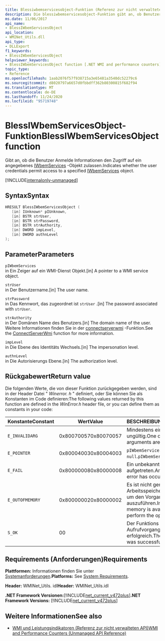 ```yaml
---
title: Blessiwbemservicesobject-Funktion (Referenz zur nicht verwalteten API)
description: Die blessiwbemservicesobject-Funktion gibt an, ob Benutzer Anmelde Informationen den Zugriff auf ein IWbemServices-Objekt zulassen.
ms.date: 11/06/2017
api_name:
- BlessIWbemServicesObject
api_location:
- WMINet_Utils.dll
api_type:
- DLLExport
f1_keywords:
- BlessIWbemServicesObject
helpviewer_keywords:
- BlessIWbemServicesObject function [.NET WMI and performance counters]
topic_type:
- Reference
ms.openlocfilehash: 1aab2076f57f938715a3e65481a3540dc52279c6
ms.sourcegitcommit: d8020797a6657d0fbbdff362b80300815f682f94
ms.translationtype: MT
ms.contentlocale: de-DE
ms.lasthandoff: 11/24/2020
ms.locfileid: "95719748"
---
```

# <a name="blessiwbemservicesobject-function"></a><span data-ttu-id="07c7a-103">BlessIWbemServicesObject-Funktion</span><span class="sxs-lookup"><span data-stu-id="07c7a-103">BlessIWbemServicesObject function</span></span>

<span data-ttu-id="07c7a-104">Gibt an, ob die Benutzer Anmelde Informationen den Zugriff auf ein angegebenes [IWbemServices](/windows/desktop/api/wbemcli/nn-wbemcli-iwbemservices) -Objekt zulassen.</span><span class="sxs-lookup"><span data-stu-id="07c7a-104">Indicates whether the user credentials permit access to a specified [IWbemServices](/windows/desktop/api/wbemcli/nn-wbemcli-iwbemservices) object.</span></span>

[!INCLUDE[internalonly-unmanaged](../../../../includes/internalonly-unmanaged.md)]

## <a name="syntax"></a><span data-ttu-id="07c7a-105">Syntax</span><span class="sxs-lookup"><span data-stu-id="07c7a-105">Syntax</span></span>

```cpp
HRESULT BlessIWbemServicesObject (
   [in] IUnknown* pIUnknown,
   [in] BSTR strUser,
   [in] BSTR strPassword,
   [in] BSTR strAuthority,
   [in] DWORD impLevel,
   [in] DWORD authnLevel
);
```

## <a name="parameters"></a><span data-ttu-id="07c7a-106">Parameter</span><span class="sxs-lookup"><span data-stu-id="07c7a-106">Parameters</span></span>

`pIWbemServices`\
<span data-ttu-id="07c7a-107">in Ein Zeiger auf ein WMI-Dienst Objekt.</span><span class="sxs-lookup"><span data-stu-id="07c7a-107">[in] A pointer to a WMI service object.</span></span>

`strUser`\
<span data-ttu-id="07c7a-108">in Der Benutzername.</span><span class="sxs-lookup"><span data-stu-id="07c7a-108">[in] The user name.</span></span>

`strPassword`\
<span data-ttu-id="07c7a-109">in Das Kennwort, das zugeordnet ist `strUser` .</span><span class="sxs-lookup"><span data-stu-id="07c7a-109">[in] The password associated with `strUser`.</span></span>

`strAuthority`\
<span data-ttu-id="07c7a-110">in Der Domänen Name des Benutzers.</span><span class="sxs-lookup"><span data-stu-id="07c7a-110">[in] The domain name of the user.</span></span> <span data-ttu-id="07c7a-111">Weitere Informationen finden Sie in der [connectserverwmi](connectserverwmi.md) -Funktion.</span><span class="sxs-lookup"><span data-stu-id="07c7a-111">See the [ConnectServerWmi](connectserverwmi.md) function for more information.</span></span>

`impLevel`\
<span data-ttu-id="07c7a-112">in Die Ebene des Identitäts Wechsels.</span><span class="sxs-lookup"><span data-stu-id="07c7a-112">[in] The impersonation level.</span></span>

`authnLevel`\
<span data-ttu-id="07c7a-113">in Die Autorisierungs Ebene.</span><span class="sxs-lookup"><span data-stu-id="07c7a-113">[in] The authorization level.</span></span>

## <a name="return-value"></a><span data-ttu-id="07c7a-114">Rückgabewert</span><span class="sxs-lookup"><span data-stu-id="07c7a-114">Return value</span></span>

<span data-ttu-id="07c7a-115">Die folgenden Werte, die von dieser Funktion zurückgegeben werden, sind in der Header Datei " *Winerror. h* " definiert, oder Sie können Sie als Konstanten im Code definieren:</span><span class="sxs-lookup"><span data-stu-id="07c7a-115">The following values returned by this function are defined in the *WinError.h* header file, or you can define them as constants in your code:</span></span>

|<span data-ttu-id="07c7a-116">Konstante</span><span class="sxs-lookup"><span data-stu-id="07c7a-116">Constant</span></span>  |<span data-ttu-id="07c7a-117">Wert</span><span class="sxs-lookup"><span data-stu-id="07c7a-117">Value</span></span>  |<span data-ttu-id="07c7a-118">BESCHREIBUNG</span><span class="sxs-lookup"><span data-stu-id="07c7a-118">Description</span></span>  |
|---------|---------|---------|
| `E_INVALIDARG` | <span data-ttu-id="07c7a-119">0x80070057</span><span class="sxs-lookup"><span data-stu-id="07c7a-119">0x80070057</span></span> | <span data-ttu-id="07c7a-120">Mindestens ein Argument ist ungültig.</span><span class="sxs-lookup"><span data-stu-id="07c7a-120">One or more arguments are invalid.</span></span> |
| `E_POINTER` | <span data-ttu-id="07c7a-121">0x80004003</span><span class="sxs-lookup"><span data-stu-id="07c7a-121">0x80004003</span></span> | <span data-ttu-id="07c7a-122">`pIWbemServices` ist `null`.</span><span class="sxs-lookup"><span data-stu-id="07c7a-122">`pIWbemServices` is `null`.</span></span> |
| `E_FAIL` | <span data-ttu-id="07c7a-123">0x80000008</span><span class="sxs-lookup"><span data-stu-id="07c7a-123">0x80000008</span></span> | <span data-ttu-id="07c7a-124">Ein unbekannter Fehler ist aufgetreten.</span><span class="sxs-lookup"><span data-stu-id="07c7a-124">An unspecified error has occurred.</span></span> |
| `E_OUTOFMEMORY` | <span data-ttu-id="07c7a-125">0x80000002</span><span class="sxs-lookup"><span data-stu-id="07c7a-125">0x80000002</span></span> | <span data-ttu-id="07c7a-126">Es ist nicht genügend Arbeitsspeicher verfügbar, um den Vorgang auszuführen.</span><span class="sxs-lookup"><span data-stu-id="07c7a-126">Insufficient memory is available to perform the operation.</span></span> |
| `S_OK` | <span data-ttu-id="07c7a-127">0</span><span class="sxs-lookup"><span data-stu-id="07c7a-127">0</span></span> | <span data-ttu-id="07c7a-128">Der Funktions Aufrufvorgang war erfolgreich.</span><span class="sxs-lookup"><span data-stu-id="07c7a-128">The function call was successful.</span></span> |

## <a name="requirements"></a><span data-ttu-id="07c7a-129">Requirements (Anforderungen)</span><span class="sxs-lookup"><span data-stu-id="07c7a-129">Requirements</span></span>

 <span data-ttu-id="07c7a-130">**Plattformen:** Informationen finden Sie unter [Systemanforderungen](../../get-started/system-requirements.md).</span><span class="sxs-lookup"><span data-stu-id="07c7a-130">**Platforms:** See [System Requirements](../../get-started/system-requirements.md).</span></span>

 <span data-ttu-id="07c7a-131">**Header:** WMINet_Utils. idl</span><span class="sxs-lookup"><span data-stu-id="07c7a-131">**Header:** WMINet_Utils.idl</span></span>

 <span data-ttu-id="07c7a-132">**.NET Framework Versionen:**[!INCLUDE[net_current_v472plus](../../../../includes/net-current-v472plus.md)]</span><span class="sxs-lookup"><span data-stu-id="07c7a-132">**.NET Framework Versions:** [!INCLUDE[net_current_v472plus](../../../../includes/net-current-v472plus.md)]</span></span>

## <a name="see-also"></a><span data-ttu-id="07c7a-133">Weitere Informationen</span><span class="sxs-lookup"><span data-stu-id="07c7a-133">See also</span></span>

- [<span data-ttu-id="07c7a-134">WMI und Leistungsindikatoren (Referenz zur nicht verwalteten API)</span><span class="sxs-lookup"><span data-stu-id="07c7a-134">WMI and Performance Counters (Unmanaged API Reference)</span></span>](index.md)
